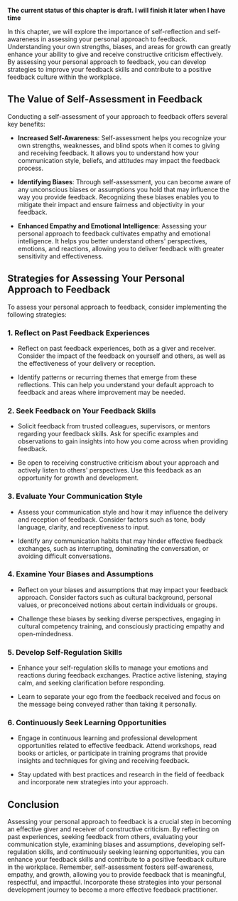**The current status of this chapter is draft. I will finish it later when I have time**

In this chapter, we will explore the importance of self-reflection and self-awareness in assessing your personal approach to feedback. Understanding your own strengths, biases, and areas for growth can greatly enhance your ability to give and receive constructive criticism effectively. By assessing your personal approach to feedback, you can develop strategies to improve your feedback skills and contribute to a positive feedback culture within the workplace.

The Value of Self-Assessment in Feedback
----------------------------------------

Conducting a self-assessment of your approach to feedback offers several key benefits:

* **Increased Self-Awareness**: Self-assessment helps you recognize your own strengths, weaknesses, and blind spots when it comes to giving and receiving feedback. It allows you to understand how your communication style, beliefs, and attitudes may impact the feedback process.

* **Identifying Biases**: Through self-assessment, you can become aware of any unconscious biases or assumptions you hold that may influence the way you provide feedback. Recognizing these biases enables you to mitigate their impact and ensure fairness and objectivity in your feedback.

* **Enhanced Empathy and Emotional Intelligence**: Assessing your personal approach to feedback cultivates empathy and emotional intelligence. It helps you better understand others' perspectives, emotions, and reactions, allowing you to deliver feedback with greater sensitivity and effectiveness.

Strategies for Assessing Your Personal Approach to Feedback
-----------------------------------------------------------

To assess your personal approach to feedback, consider implementing the following strategies:

### 1. **Reflect on Past Feedback Experiences**

* Reflect on past feedback experiences, both as a giver and receiver. Consider the impact of the feedback on yourself and others, as well as the effectiveness of your delivery or reception.

* Identify patterns or recurring themes that emerge from these reflections. This can help you understand your default approach to feedback and areas where improvement may be needed.

### 2. **Seek Feedback on Your Feedback Skills**

* Solicit feedback from trusted colleagues, supervisors, or mentors regarding your feedback skills. Ask for specific examples and observations to gain insights into how you come across when providing feedback.

* Be open to receiving constructive criticism about your approach and actively listen to others' perspectives. Use this feedback as an opportunity for growth and development.

### 3. **Evaluate Your Communication Style**

* Assess your communication style and how it may influence the delivery and reception of feedback. Consider factors such as tone, body language, clarity, and receptiveness to input.

* Identify any communication habits that may hinder effective feedback exchanges, such as interrupting, dominating the conversation, or avoiding difficult conversations.

### 4. **Examine Your Biases and Assumptions**

* Reflect on your biases and assumptions that may impact your feedback approach. Consider factors such as cultural background, personal values, or preconceived notions about certain individuals or groups.

* Challenge these biases by seeking diverse perspectives, engaging in cultural competency training, and consciously practicing empathy and open-mindedness.

### 5. **Develop Self-Regulation Skills**

* Enhance your self-regulation skills to manage your emotions and reactions during feedback exchanges. Practice active listening, staying calm, and seeking clarification before responding.

* Learn to separate your ego from the feedback received and focus on the message being conveyed rather than taking it personally.

### 6. **Continuously Seek Learning Opportunities**

* Engage in continuous learning and professional development opportunities related to effective feedback. Attend workshops, read books or articles, or participate in training programs that provide insights and techniques for giving and receiving feedback.

* Stay updated with best practices and research in the field of feedback and incorporate new strategies into your approach.

Conclusion
----------

Assessing your personal approach to feedback is a crucial step in becoming an effective giver and receiver of constructive criticism. By reflecting on past experiences, seeking feedback from others, evaluating your communication style, examining biases and assumptions, developing self-regulation skills, and continuously seeking learning opportunities, you can enhance your feedback skills and contribute to a positive feedback culture in the workplace. Remember, self-assessment fosters self-awareness, empathy, and growth, allowing you to provide feedback that is meaningful, respectful, and impactful. Incorporate these strategies into your personal development journey to become a more effective feedback practitioner.
